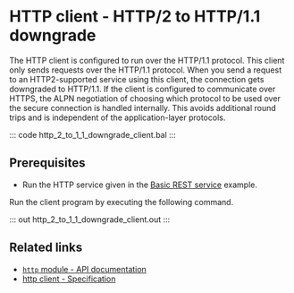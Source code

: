# HTTP client - HTTP/2 to HTTP/1.1 downgrade

The HTTP client is configured to run over the HTTP/1.1 protocol. This client only sends requests over the HTTP/1.1 protocol. When you send a request to an HTTP2-supported service using this client, the connection gets downgraded to HTTP/1.1. If the client is configured to communicate over HTTPS, the ALPN negotiation of choosing which protocol to be used over the secure connection is handled internally. This avoids additional round trips and is independent of the application-layer protocols.  

::: code http_2_to_1_1_downgrade_client.bal :::

## Prerequisites
- Run the HTTP service given in the [Basic REST service](/learn/by-example/http-basic-rest-service/) example.

Run the client program by executing the following command.

::: out http_2_to_1_1_downgrade_client.out :::

## Related links
- [`http` module - API documentation](https://lib.ballerina.io/ballerina/http/latest/)
- [http client - Specification](https://ballerina.io/spec/http/#24-client)

